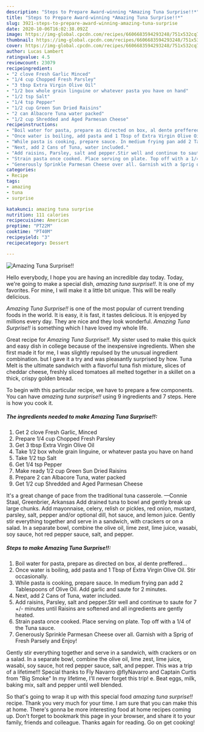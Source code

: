 ```yaml
---
description: "Steps to Prepare Award-winning *Amazing Tuna Surprise!!*"
title: "Steps to Prepare Award-winning *Amazing Tuna Surprise!!*"
slug: 3921-steps-to-prepare-award-winning-amazing-tuna-surprise
date: 2020-10-06T16:02:38.092Z
image: https://img-global.cpcdn.com/recipes/6606683594293248/751x532cq70/amazing-tuna-surprise-recipe-main-photo.jpg
thumbnail: https://img-global.cpcdn.com/recipes/6606683594293248/751x532cq70/amazing-tuna-surprise-recipe-main-photo.jpg
cover: https://img-global.cpcdn.com/recipes/6606683594293248/751x532cq70/amazing-tuna-surprise-recipe-main-photo.jpg
author: Lucas Lambert
ratingvalue: 4.5
reviewcount: 23079
recipeingredient:
- "2 clove Fresh Garlic Minced"
- "1/4 cup Chopped Fresh Parsley"
- "3 tbsp Extra Virgin Olive Oil"
- "1/2 box whole grain linguine or whatever pasta you have on hand"
- "1/2 tsp Salt"
- "1/4 tsp Pepper"
- "1/2 cup Green Sun Dried Raisins"
- "2 can Albacore Tuna water packed"
- "1/2 cup Shredded and Aged Parmesan Cheese"
recipeinstructions:
- "Boil water for pasta, prepare as directed on box, al dente preffered..."
- "Once water is boiling, add pasta and 1 Tbsp of Extra Virgin Olive Oil. Stir occasionally."
- "While pasta is cooking, prepare sauce. In medium frying pan add 2 Tablespoons of Olive Oil. Add garlic and saute for 2 minutes."
- "Next, add 2 Cans of Tuna, water included."
- "Add raisins, Parsley, salt and pepper.Stir well and continue to saute for 7 +/- minutes until Raisins are softened and all ingredients are gently heated."
- "Strain pasta once cooked. Place serving on plate. Top off with a 1/4 of the Tuna sauce."
- "Generously Sprinkle Parmesan Cheese over all. Garnish with a Sprig of Fresh Parsely and Enjoy!"
categories:
- Recipe
tags:
- amazing
- tuna
- surprise

katakunci: amazing tuna surprise 
nutrition: 111 calories
recipecuisine: American
preptime: "PT22M"
cooktime: "PT40M"
recipeyield: "3"
recipecategory: Dessert

---
```



![*Amazing Tuna Surprise!!*](https://img-global.cpcdn.com/recipes/6606683594293248/751x532cq70/amazing-tuna-surprise-recipe-main-photo.jpg)

Hello everybody, I hope you are having an incredible day today. Today, we're going to make a special dish, *amazing tuna surprise!!*. It is one of my favorites. For mine, I will make it a little bit unique. This will be really delicious.

*Amazing Tuna Surprise!!* is one of the most popular of current trending foods in the world. It is easy, it is fast, it tastes delicious. It is enjoyed by millions every day. They are nice and they look wonderful. *Amazing Tuna Surprise!!* is something which I have loved my whole life.

Great recipe for *Amazing Tuna Surprise!!*. My sister used to make this quick and easy dish in college because of the inexpensive ingredients. When she first made it for me, I was slightly repulsed by the unusual ingredient combination. but I gave it a try and was pleasantly surprised by how. Tuna Melt is the ultimate sandwich with a flavorful tuna fish mixture, slices of cheddar cheese, freshly sliced tomatoes all melted together in a skillet on a thick, crispy golden bread.


To begin with this particular recipe, we have to prepare a few components. You can have *amazing tuna surprise!!* using 9 ingredients and 7 steps. Here is how you cook it.

<!--inarticleads1-->

##### The ingredients needed to make *Amazing Tuna Surprise!!*:

1. Get 2 clove Fresh Garlic, Minced
1. Prepare 1/4 cup Chopped Fresh Parsley
1. Get 3 tbsp Extra Virgin Olive Oil
1. Take 1/2 box whole grain linguine, or whatever pasta you have on hand
1. Take 1/2 tsp Salt
1. Get 1/4 tsp Pepper
1. Make ready 1/2 cup Green Sun Dried Raisins
1. Prepare 2 can Albacore Tuna, water packed
1. Get 1/2 cup Shredded and Aged Parmesan Cheese


It&#39;s a great change of pace from the traditional tuna casserole. —Connie Staal, Greenbrier, Arkansas Add drained tuna to bowl and gently break up large chunks. Add mayonnaise, celery, relish or pickles, red onion, mustard, parsley, salt, pepper and/or optional dill, hot sauce, and lemon juice. Gently stir everything together and serve in a sandwich, with crackers or on a salad. In a separate bowl, combine the olive oil, lime zest, lime juice, wasabi, soy sauce, hot red pepper sauce, salt, and pepper. 

<!--inarticleads2-->

##### Steps to make *Amazing Tuna Surprise!!*:

1. Boil water for pasta, prepare as directed on box, al dente preffered...
1. Once water is boiling, add pasta and 1 Tbsp of Extra Virgin Olive Oil. Stir occasionally.
1. While pasta is cooking, prepare sauce. In medium frying pan add 2 Tablespoons of Olive Oil. Add garlic and saute for 2 minutes.
1. Next, add 2 Cans of Tuna, water included.
1. Add raisins, Parsley, salt and pepper.Stir well and continue to saute for 7 +/- minutes until Raisins are softened and all ingredients are gently heated.
1. Strain pasta once cooked. Place serving on plate. Top off with a 1/4 of the Tuna sauce.
1. Generously Sprinkle Parmesan Cheese over all. Garnish with a Sprig of Fresh Parsely and Enjoy!


Gently stir everything together and serve in a sandwich, with crackers or on a salad. In a separate bowl, combine the olive oil, lime zest, lime juice, wasabi, soy sauce, hot red pepper sauce, salt, and pepper. This was a trip of a lifetime!!! Special thanks to Fly Navarro @flyNavarro and Captain Curtis from &#34;Big Smoke&#34; In my lifetime, I&#39;ll never forget this trip! e. Beat eggs, milk, baking mix, salt and pepper until well blended. 

So that's going to wrap it up with this special food *amazing tuna surprise!!* recipe. Thank you very much for your time. I am sure that you can make this at home. There's gonna be more interesting food at home recipes coming up. Don't forget to bookmark this page in your browser, and share it to your family, friends and colleague. Thanks again for reading. Go on get cooking!
